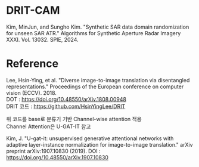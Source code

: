 # DRIT-CAM

Kim, MinJun, and Sungho Kim. "Synthetic SAR data domain randomization for unseen SAR ATR." Algorithms for Synthetic Aperture Radar Imagery XXXI. Vol. 13032. SPIE, 2024.

# Reference
Lee, Hsin-Ying, et al. "Diverse image-to-image translation via disentangled representations." Proceedings of the European conference on computer vision (ECCV). 2018.  
DOT : https://doi.org/10.48550/arXiv.1808.00948  
DRIT 코드 : https://github.com/HsinYingLee/DRIT  

위 코드를 base로 분류기 기반 Channel-wise attention 적용  
Channel Attention은 U-GAT-IT 참고

Kim, J. "U-gat-it: unsupervised generative attentional networks with adaptive layer-instance normalization for image-to-image translation." arXiv preprint arXiv:1907.10830 (2019).
DOI : https://doi.org/10.48550/arXiv.1907.10830
